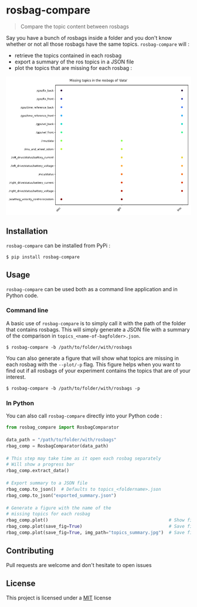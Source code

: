 # rosbag-compare

> Compare the topic content between rosbags

Say you have a bunch of rosbags inside a folder and you don't know whether or not all those rosbags have the same topics. `rosbag-compare` will :

* retrieve the topics contained in each rosbag
* export a summary of the ros topics in a JSON file
* plot the topics that are missing for each rosbag :

![Summary of missing topics](preview.png)

## Installation

`rosbag-compare` can be installed from PyPi :

```console
$ pip install rosbag-compare
```

## Usage

`rosbag-compare` can be used both as a command line application and in Python code.

### Command line

A basic use of `rosbag-compare` is to simply call it with the path of the folder that contains rosbags. This will simply generate a JSON file with a summary of the comparison in `topics_<name-of-bagfolder>.json`.

```console
$ rosbag-compare -b /path/to/folder/with/rosbags
```

You can also generate a figure that will show what topics are missing in each rosbag with the `--plot/-p` flag. This figure helps when you want to find out if all rosbags of your experiment contains the topics that are of your interest.

```console
$ rosbag-compare -b /path/to/folder/with/rosbags -p
```

### In Python

You can also call `rosbag-compare` directly into your Python code :

```py
from rosbag_compare import RosbagComparator

data_path = "/path/to/folder/with/rosbags"
rbag_comp = RosbagComparator(data_path)

# This step may take time as it open each rosbag separately
# Will show a progress bar
rbag_comp.extract_data()

# Export summary to a JSON file
rbag_comp.to_json()  # Defaults to topics_<foldername>.json
rbag_comp.to_json("exported_summary.json")

# Generate a figure with the name of the
# missing topics for each rosbag
rbag_comp.plot()                                              # Show figure
rbag_comp.plot(save_fig=True)                                 # Save figure (defaults to missing_topics.png)
rbag_comp.plot(save_fig=True, img_path="topics_summary.jpg")  # Save figure to path
```

## Contributing

Pull requests are welcome and don't hesitate to open issues

## License

This project is licensed under a [MIT](LICENSE) license
